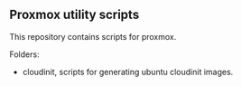 ## Proxmox utility scripts
This repository contains scripts for proxmox.

Folders:
- cloudinit, scripts for generating ubuntu cloudinit images.
